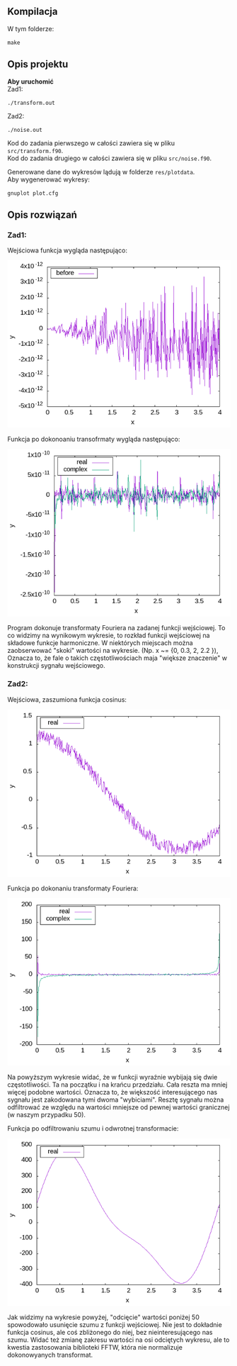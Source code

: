 ## Kompilacja 
W tym folderze:
```
make
```

## Opis projektu 

**Aby uruchomić**<br>
Zad1:
```
./transform.out
```

Zad2:
```
./noise.out
```

Kod do zadania pierwszego w całości zawiera się w pliku `src/transform.f90`.<br>
Kod do zadania drugiego w całości zawiera się w pliku `src/noise.f90`.<br>

Generowane dane do wykresów lądują w folderze `res/plotdata`.<br>
Aby wygenerować wykresy:
```
gnuplot plot.cfg
```

## Opis rozwiązań
### Zad1:

Wejściowa funkcja wygląda następująco:

![Wykres](res/zad1before.png)

Funkcja po dokonoaniu transofrmaty wygląda następująco:

![Wykres](res/zad1after.png)

Program dokonuje transformaty Fouriera na zadanej funkcji wejściowej.
To co widzimy na wynikowym wykresie, to rozkład funkcji wejściowej na składowe
funkcje harmoniczne. W niektórych miejscach można zaobserwować "skoki" wartości na wykresie. (Np. x ~= {0, 0.3, 2, 2.2 }), Oznacza to, że fale o takich częstotliwościach
maja "większe znaczenie" w konstrukcji sygnału wejściowego.

### Zad2:
Wejściowa, zaszumiona funkcja cosinus:

![Wykres](res/zad2before.png)

Funkcja po dokonaniu transformaty Fouriera:

![Wykres](res/zad2after_transform.png)

Na powyższym wykresie widać, że w funkcji wyraźnie wybijają się dwie częstotliwości.
Ta na początku i na krańcu przedziału. Cała reszta ma mniej więcej podobne wartości.
Oznacza to, że większość interesującego nas sygnału jest zakodowana tymi dwoma
"wybiciami". Resztę sygnału można odfiltrować ze względu na wartości mniejsze od
pewnej wartości granicznej (w naszym przypadku 50).

Funkcja po odfiltrowaniu szumu i odwrotnej transformacie:

![Wykres](res/zad2denoised.png)

Jak widzimy na wykresie powyżej, "odcięcie" wartości poniżej 50 spowodowało
usunięcie szumu z funkcji wejściowej. Nie jest to dokładnie funkcja cosinus, ale
coś zbliżonego do niej, bez nieinteresującego nas szumu. Widać też zmianę zakresu
wartości na osi odciętych wykresu, ale to kwestia zastosowania biblioteki FFTW, która
nie normalizuje dokonowyanych transformat.

